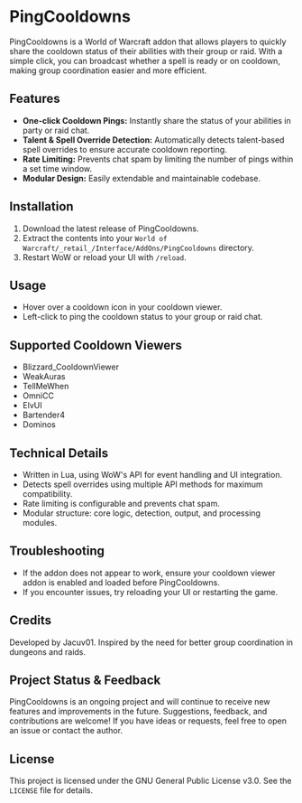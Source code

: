 # PingCooldowns

PingCooldowns is a World of Warcraft addon that allows players to quickly share the cooldown status of their abilities with their group or raid. With a simple click, you can broadcast whether a spell is ready or on cooldown, making group coordination easier and more efficient.

## Features
- **One-click Cooldown Pings:** Instantly share the status of your abilities in party or raid chat.
- **Talent & Spell Override Detection:** Automatically detects talent-based spell overrides to ensure accurate cooldown reporting.
- **Rate Limiting:** Prevents chat spam by limiting the number of pings within a set time window.
- **Modular Design:** Easily extendable and maintainable codebase.

## Installation
1. Download the latest release of PingCooldowns.
2. Extract the contents into your `World of Warcraft/_retail_/Interface/AddOns/PingCooldowns` directory.
3. Restart WoW or reload your UI with `/reload`.

## Usage
- Hover over a cooldown icon in your cooldown viewer.
- Left-click to ping the cooldown status to your group or raid chat.

## Supported Cooldown Viewers
- Blizzard_CooldownViewer
- WeakAuras
- TellMeWhen
- OmniCC
- ElvUI
- Bartender4
- Dominos

## Technical Details
- Written in Lua, using WoW's API for event handling and UI integration.
- Detects spell overrides using multiple API methods for maximum compatibility.
- Rate limiting is configurable and prevents chat spam.
- Modular structure: core logic, detection, output, and processing modules.

## Troubleshooting
- If the addon does not appear to work, ensure your cooldown viewer addon is enabled and loaded before PingCooldowns.
- If you encounter issues, try reloading your UI or restarting the game.

## Credits
Developed by Jacuv01. Inspired by the need for better group coordination in dungeons and raids.

## Project Status & Feedback
PingCooldowns is an ongoing project and will continue to receive new features and improvements in the future. Suggestions, feedback, and contributions are welcome! If you have ideas or requests, feel free to open an issue or contact the author.

## License
This project is licensed under the GNU General Public License v3.0. See the `LICENSE` file for details.